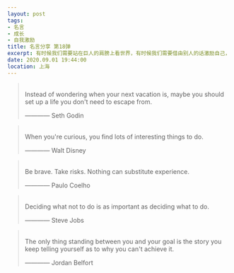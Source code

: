 ```yaml
---
layout: post
tags: 
- 名言
- 成长
- 自我激励
title: 名言分享 第18弹
excerpt: 有时候我们需要站在巨人的肩膀上看世界，有时候我们需要借由别人的话激励自己，有时候我们需要提醒自己变得更加优秀。
date: 2020.09.01 19:44:00
location: 上海
---
```


> <span class="icon-quotes-left"></span>  
> Instead of wondering when your next vacation is, maybe you should set up a life you don't need to escape from.
> <div class="source">———— Seth Godin</div>  
> <div class="quotes-right"><span class="icon-quotes-right"></span></div>

> <span class="icon-quotes-left"></span>  
> When you're curious, you find lots of interesting things to do.
> <div class="source">———— Walt Disney</div>  
> <div class="quotes-right"><span class="icon-quotes-right"></span></div>

> <span class="icon-quotes-left"></span>  
> Be brave. Take risks. Nothing can substitute experience.
> <div class="source">———— Paulo Coelho</div>  
> <div class="quotes-right"><span class="icon-quotes-right"></span></div>

> <span class="icon-quotes-left"></span>  
> Deciding what not to do is as important as deciding what to do.           
> <div class="source">———— Steve Jobs</div>  
> <div class="quotes-right"><span class="icon-quotes-right"></span></div>

> <span class="icon-quotes-left"></span>  
> The only thing standing between you and your goal is the story you keep telling yourself as to why you can't achieve it.
> <div class="source">———— Jordan Belfort</div>  
> <div class="quotes-right"><span class="icon-quotes-right"></span></div>